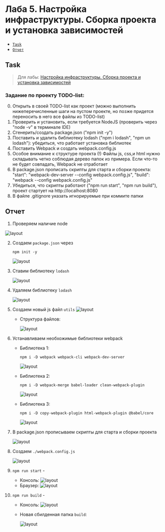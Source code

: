 # Лаба 5. Настройка инфраструктуры. Сборка проекта и установка зависимостей
- [`Task`](#task)
- [`Отчет`](#отчет)
## Task
> Для лабы: <a href="https://github.com/goryachkinama/web-lectures/blob/main/src/lab_7_webpack.md">Настройка инфраструктуры. Сборка проекта и установка зависимостей</a>

### Задание по проекту TODO-list:

0. Открыть в своей TODO-list как проект (можно выполнить нижеперечисленные шаги на пустом проекте, но позже придется переносить в него все файлы из TODO-list)
1. Проверить и установить, если требуется NodeJS (проверить через "node -v" в терминале IDE)
2. Сгенерить/создать package.json ("npm init -y")
3. Поставить и удалить библиотеку lodash ("npm i lodash", "npm un lodash"): убедиться, что работает установка библиотек
4. Поставить Webpack и создать webpack.config.js
5. Особое внимание к структуре проекта (!) Файлы js, css,и html нужно складывать четко соблюдая дерево папок из примера.
   Если что-то не будет совпадать, Webpack не отработает
7. В package.json прописать скрипты для старта и сборки проекта:
  "start": "webpack-dev-server --config webpack.config.js",
  "build": "webpack --config webpack.config.js"
8. Убедиться, что скрипты работают ("npm run start", "npm run build"), проект стартует на http://localhost:8080
9. В файле .gitignore указать игнорируемые при коммите папки

## Отчет

1. Проверяем наличие node

 ![layout](./resources/node%20ver.PNG) 

2. Создаем `package.json` через 
    ```
    npm init -y
    ```
     ![layout](./resources/npm%20init.PNG)

3. Ставим библиотеку `lodash`

   ![layout](./resources/lodash.PNG)    

4. Удаляем библиотеку `lodash`

   ![layout](./resources/un%20lodash.PNG)

5. Создаем новый js файл `utils` 
    ![layout](./resources/new%20js.PNG)

    *  Структура файлов:

        ![layout](./resources/struct.PNG)

6. Устанавливаем необхожимые библиотеки webpack
    * Библиотека 1:
        ```
        npm i -D webpack webpack-cli webpack-dev-server
        ```

        ![layout](./resources/bib%201.PNG)

     * Библиотека 2:
        ```
        npm i -D webpack-merge babel-loader clean-webpack-plugin
        ```

        ![layout](./resources/bib%202.PNG)
    
     * Библиотека 3:
        ```
        npm i -D copy-webpack-plugin html-webpack-plugin @babel/core
        ```

        ![layout](./resources/bib%203.PNG)

7. В package.json прописываем скрипты для старта и сборки проекта

     ![layout](./resources/package%20json%20update.PNG)

8. Создаем `./webpack.config.js`

     ![layout](./resources/webpack.PNG)

9. `npm run start` -
    * Консоль:
     ![layout](./resources/%D0%BF%D0%BE%D0%B4%D0%BD%D1%8F%D0%BB%D0%B8.PNG)
    * Браузер:
     ![layout](./resources/%D0%B1%D1%80%D0%B0%D1%83%D0%B7%D0%B5%D1%80.PNG)  

10. `npm run build` -
    * Консоль:
     ![layout](./resources/build.PNG)

    * Новая сбилденная папка `build`:

        ![layout](./resources/new%20final.PNG)  
